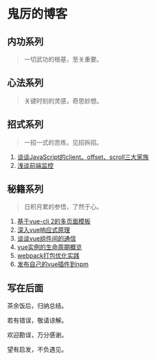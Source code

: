 # 鬼厉的博客

## 内功系列

> 一切武功的根基，至关重要。

## 心法系列

> 关键时刻的灵感，奇思妙想。

## 招式系列

> 一招一式的苦练，见招拆招。

1. [谈谈JavaScript的client、offset、scroll三大家族](https://github.com/guilixie/trial-canyon/blob/master/project-trial-base/other/js-offset-client-scroll/README.md)
2. [浅谈前端监控](https://github.com/guilixie/guilixie.github.io/issues/1)
## 秘籍系列

>日积月累的参悟，了然于心。

1. [基于vue-cli 2的多页面模板](https://guilixie.github.io/vue-mpa/)
2. [深入vue响应式原理](#)
3. [谈谈vue组件间的通信](#)
4. [vue实例的生命周期概览](#)
5. [webpack打包优化实践](#)
6. [发布自己的vue插件到npm](https://github.com/guilixie/guilixie.github.io/blob/master/blog/%E7%A7%98%E7%B1%8D%E7%B3%BB%E5%88%97/node/publishVuePluginToNpm.md)

## 写在后面

茶余饭后，归纳总结。

若有错误，敬请谅解。

欢迎勘误，万分感谢。

望有启发，不负遇见。
